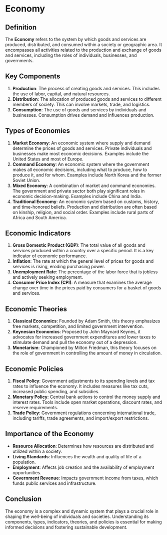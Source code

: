 # Economy

## Definition
The **Economy** refers to the system by which goods and services are produced, distributed, and consumed within a society or geographic area. It encompasses all activities related to the production and exchange of goods and services, including the roles of individuals, businesses, and governments.

## Key Components
1. **Production**: The process of creating goods and services. This includes the use of labor, capital, and natural resources.
2. **Distribution**: The allocation of produced goods and services to different members of society. This can involve markets, trade, and logistics.
3. **Consumption**: The use of goods and services by individuals and businesses. Consumption drives demand and influences production.

## Types of Economies
1. **Market Economy**: An economic system where supply and demand determine the prices of goods and services. Private individuals and businesses make most economic decisions. Examples include the United States and most of Europe.
2. **Command Economy**: An economic system where the government makes all economic decisions, including what to produce, how to produce it, and for whom. Examples include North Korea and the former Soviet Union.
3. **Mixed Economy**: A combination of market and command economies. The government and private sector both play significant roles in economic decision-making. Examples include China and India.
4. **Traditional Economy**: An economic system based on customs, history, and time-honored beliefs. Production and distribution are often based on kinship, religion, and social order. Examples include rural parts of Africa and South America.

## Economic Indicators
1. **Gross Domestic Product (GDP)**: The total value of all goods and services produced within a country over a specific period. It is a key indicator of economic performance.
2. **Inflation**: The rate at which the general level of prices for goods and services is rising, eroding purchasing power.
3. **Unemployment Rate**: The percentage of the labor force that is jobless and actively seeking employment.
4. **Consumer Price Index (CPI)**: A measure that examines the average change over time in the prices paid by consumers for a basket of goods and services.

## Economic Theories
1. **Classical Economics**: Founded by Adam Smith, this theory emphasizes free markets, competition, and limited government intervention.
2. **Keynesian Economics**: Proposed by John Maynard Keynes, it advocates for increased government expenditures and lower taxes to stimulate demand and pull the economy out of a depression.
3. **Monetarism**: Championed by Milton Friedman, this theory focuses on the role of government in controlling the amount of money in circulation.

## Economic Policies
1. **Fiscal Policy**: Government adjustments to its spending levels and tax rates to influence the economy. It includes measures like tax cuts, increased public spending, and subsidies.
2. **Monetary Policy**: Central bank actions to control the money supply and interest rates. Tools include open market operations, discount rates, and reserve requirements.
3. **Trade Policy**: Government regulations concerning international trade, including tariffs, trade agreements, and import/export restrictions.

## Importance of the Economy
- **Resource Allocation**: Determines how resources are distributed and utilized within a society.
- **Living Standards**: Influences the wealth and quality of life of a population.
- **Employment**: Affects job creation and the availability of employment opportunities.
- **Government Revenue**: Impacts government income from taxes, which funds public services and infrastructure.

## Conclusion
The economy is a complex and dynamic system that plays a crucial role in shaping the well-being of individuals and societies. Understanding its components, types, indicators, theories, and policies is essential for making informed decisions and fostering sustainable development.

